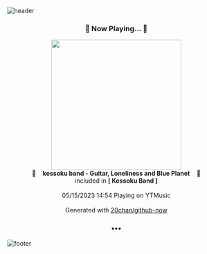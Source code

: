 ![header](https://capsule-render.vercel.app/api?type=wave&height=170&section=header&fontColor=090707&fontAlignX=45&fontAlignY=65&fontSize=100)

<h3 align="center">🎵 Now Playing... 🎵</h3>
<p align="center">
  <a href="https://music.youtube.com/watch?v=fYBQJfPBmRg">
    <img width="300" src="https://lh3.googleusercontent.com/AniPdO57l8shB2EWKPxpwtllogUjm5rRjibnlDre3PlgqIoiyVRWj6FHr9de2OC7ONIDHj_59bG-cShR">
  </a>
  <br>
  🎵&nbsp&nbsp&nbsp <b>kessoku band - Guitar, Loneliness and Blue Planet</b> &nbsp&nbsp&nbsp🎵
  <br>
  included in <b>[ Kessoku Band ]</b>
  
  <br />
  <br />
  05/15/2023 14:54 Playing on YTMusic
  <br />
  <br />
  Generated with <a href="https://github.com/20chan/github-now">20chan/github-now</a>
</p>

<h3 align="center">•••</h3>

![footer](https://capsule-render.vercel.app/api?type=wave&height=150&section=footer)

